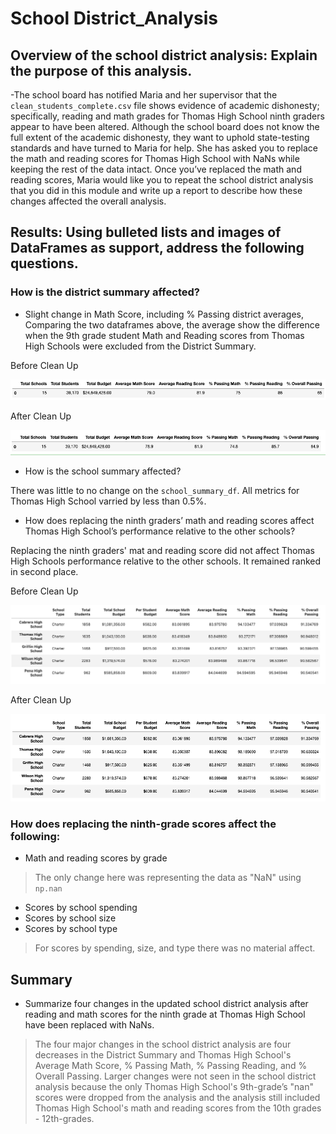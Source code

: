 # School District_Analysis

## Overview of the school district analysis: Explain the purpose of this analysis.

-The school board has notified Maria and her supervisor that the `clean_students_complete.csv` file shows evidence of academic dishonesty; specifically, reading and math grades for Thomas High School ninth graders appear to have been altered. Although the school board does not know the full extent of the academic dishonesty, they want to uphold state-testing standards and have turned to Maria for help. She has asked you to replace the math and reading scores for Thomas High School with NaNs while keeping the rest of the data intact. Once you’ve replaced the math and reading scores, Maria would like you to repeat the school district analysis that you did in this module and write up a report to describe how these changes affected the overall analysis.


## Results: Using bulleted lists and images of DataFrames as support, address the following questions.

### How is the district summary affected?
- Slight change in Math Score, including % Passing district averages, Comparing the two dataframes above, the average show the difference when the 9th grade student Math and Reading scores from Thomas High Schools were excluded from the District Summary.

Before Clean Up

![Before_CleanUp](https://github.com/vvinci21/School_District_Analysis/blob/43f0b3af1c34242892284612ed9086fa85534b45/Resources/ds_beforeclean%202.png)


After Clean Up

![After_CleanUp](https://github.com/vvinci21/School_District_Analysis/blob/35612904d0fc32eab2dceaf7197ed0ec7a2c4374/Resources/ds_aftercleanup%202.png)

- How is the school summary affected?

There was little to no change on the `school_summary_df`. All metrics for Thomas High School varried by less than 0.5%.

- How does replacing the ninth graders’ math and reading scores affect Thomas High School’s performance relative to the other schools?

Replacing the ninth graders' mat and reading score did not affect Thomas High Schools performance relative to the other schools. It remained ranked in second place.

Before Clean Up

![Top_Schools_Before_Clean](https://github.com/vvinci21/School_District_Analysis/blob/cc1b8c54893da37f29c434d5fc4add7af39c6cd3/Resources/BeforeClean_topschool%202.png)

After Clean Up

![Top_Schools](https://github.com/vvinci21/School_District_Analysis/blob/e00bf400961f85ece7aa277e598931eef788468d/Resources/Clean_topschool%202.png)

### How does replacing the ninth-grade scores affect the following:
- Math and reading scores by grade
> The only change here was representing the data as "NaN" using `np.nan` 

- Scores by school spending
- Scores by school size
- Scores by school type
> For scores by spending, size, and type there was no material affect. 

## Summary
- Summarize four changes in the updated school district analysis after reading and math scores for the ninth grade at Thomas High School have been replaced with NaNs.
> The four major changes in the school district analysis are four decreases in the District Summary and Thomas High School's Average Math Score, % Passing Math, % Passing Reading, and % Overall Passing. Larger changes were not seen in the school district analysis because the only Thomas High School's 9th-grade’s "nan" scores were dropped from the analysis and the analysis still included Thomas High School's math and reading scores from the 10th grades - 12th-grades.
